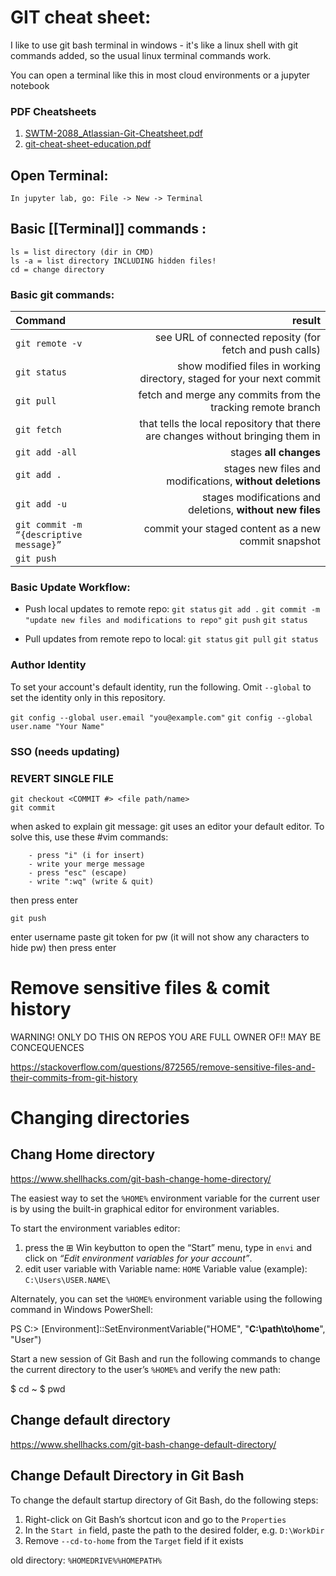 
# GIT cheat sheet:
I like to use git bash terminal in windows - it's like a linux shell with git commands added, so the usual linux terminal commands work.

You can open a terminal like this in most cloud environments or a jupyter notebook

### PDF Cheatsheets
1. [SWTM-2088_Atlassian-Git-Cheatsheet.pdf](file:///C:%5CUsers%5CDexter.Camison%5COneDrive%20-%20Rio%20Tinto%5Cgit%5CSWTM-2088_Atlassian-Git-Cheatsheet.pdf)
2. [git-cheat-sheet-education.pdf](file:///C:%5CUsers%5CDexter.Camison%5COneDrive%20-%20Rio%20Tinto%5Cgit%5Cgit-cheat-sheet-education.pdf)

## Open Terminal:
	In jupyter lab, go: File -> New -> Terminal
	
## Basic [[Terminal]] commands :
	ls = list directory (dir in CMD)
	ls -a = list directory INCLUDING hidden files!
	cd = change directory
	

### Basic git commands:

Command | result
:----------|---------:
`git remote -v` | see URL of connected reposity (for fetch and push calls)
`git status` | show modified files in working directory, staged for your next commit
`git pull` | fetch and merge any commits from the tracking remote branch
`git fetch` |  that tells the local repository that there are changes without bringing them in
`git add -all` | stages **all changes**
`git add .` | stages new files and modifications, **without deletions**
`git add -u`  | stages modifications and deletions, **without new files**
`git commit -m “{descriptive message}”`| commit your staged content as a new commit snapshot
`git push` | 

### Basic Update Workflow:
- Push local updates to remote repo:
`git status`
`git add .`
`git commit -m "update new files and modifications to repo"`
`git push`
`git status`

- Pull updates from remote repo to local:
`git status`
`git pull`
`git status` 

### Author Identity
To set your account's default identity, run the following. Omit `--global` to set the identity only in this repository.

`git config --global user.email "you@example.com"` 
`git config --global user.name "Your Name"`  

### SSO (needs updating)


### REVERT SINGLE FILE
	git checkout <COMMIT #> <file path/name>
	git commit

when asked to explain git message: 
git uses an editor your default editor.
To solve this, use these #vim commands:

		- press "i" (i for insert)
		- write your merge message
		- press "esc" (escape)
		- write ":wq" (write & quit)
		
then press enter

	git push

enter username
paste git token for pw (it will not show any characters to hide pw) then press enter

# Remove sensitive files & comit history
WARNING! ONLY DO THIS ON REPOS YOU ARE FULL OWNER OF!!
MAY BE CONCEQUENCES

https://stackoverflow.com/questions/872565/remove-sensitive-files-and-their-commits-from-git-history

# Changing directories
## Chang Home directory
https://www.shellhacks.com/git-bash-change-home-directory/

The easiest way to set the `%HOME%` environment variable for the current user is by using the built-in graphical editor for environment variables.

To start the environment variables editor: 
1. press the ⊞ Win keybutton to open the “Start” menu, type in `envi` and click on _“Edit environment variables for your account”_.
2. edit user variable with
	Variable name: `HOME`
	Variable value (example): `C:\Users\USER.NAME\`

Alternately, you can set the `%HOME%` environment variable using the following command in Windows PowerShell:

PS C:\> [Environment]::SetEnvironmentVariable("HOME", "**C:\path\to\home**", "User")

Start a new session of Git Bash and run the following commands to change the current directory to the user’s `%HOME%` and verify the new path:

$ cd ~
$ pwd

## Change default directory
https://www.shellhacks.com/git-bash-change-default-directory/
## Change Default Directory in Git Bash

To change the default startup directory of Git Bash, do the following steps:

1.  Right-click on Git Bash’s shortcut icon and go to the `Properties`
2.  In the `Start in` field, paste the path to the desired folder, e.g. `D:\WorkDir`
3.  Remove `--cd-to-home` from the `Target` field if it exists

old directory: `%HOMEDRIVE%%HOMEPATH%`
